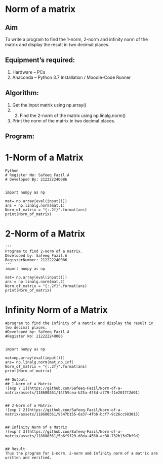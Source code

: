 # Norm of a matrix
## Aim
To write a program to find the 1-norm, 2-norm and infinity norm of the matrix and display the result in two decimal places.
## Equipment’s required:
1.	Hardware – PCs
2.	Anaconda – Python 3.7 Installation / Moodle-Code Runner
## Algorithm:
1. Get the input matrix using np.array()    
2. 2. Find the 2-norm of the matrix using np.linalg.norm()
3. Print the norm of the matrix in two decimal places.
## Program:
# 1-Norm of a Matrix
```
Python
# Register No: Safeeq Fazil.A
# Developed By: 212222240086


import numpy as np

mat= np.array(eval(input()))
ans = np.linalg.norm(mat,1)
Norm_of_matrix = "{:.2f}".format(ans)
print(Norm_of_matrix)
```



# 2-Norm of a Matrix
```
'''
Program to find 2-norm of a matrix.
Developed by: Safeeq Fazil.A
RegisterNumber: 212222240086
'''
import numpy as np

mat= np.array(eval(input()))
ans = np.linalg.norm(mat,2)
Norm_of_matrix = "{:.2f}".format(ans)
print(Norm_of_matrix)

```



# Infinity Norm of a Matrix
```
#program to find the Infinity of a matrix and display the result in two decimal places.
#Developed by: Safeeq Fazil.A
#Register No: 212222240086


import numpy as np

mat=np.array(eval(input()))
ans= np.linalg.norm(mat,np.inf)
Norm_of_matrix = "{:.2f}".format(ans)
print(Norm_of_matrix)
```




```
## Output:
## 1-Norm of a Matrix
![exp 7 1](https://github.com/Safeeq-Fazil/Norm-of-a-matrix/assets/118680361/14f59cea-b25a-4f8d-a779-f1e2017f2d01)


## 2-Norm of a Matrix
![exp 7 2](https://github.com/Safeeq-Fazil/Norm-of-a-matrix/assets/118680361/9547b155-6a37-4fbb-bcf7-9c26cc983015)


## Infinity Norm of a Matrix
![exp 7 3](https://github.com/Safeeq-Fazil/Norm-of-a-matrix/assets/118680361/5b6f9f29-d8da-4560-ac38-732b13d7bf9d)


## Result
Thus the program for 1-norm, 2-norm and Infinity norm of a matrix are written and verified.
